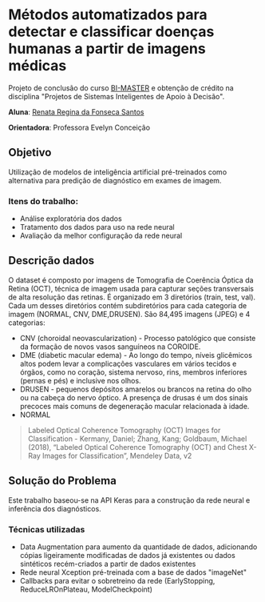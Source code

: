 # Métodos automatizados para detectar e classificar doenças humanas a partir de imagens médicas

Projeto de conclusão do curso [BI-MASTER](https://ica.puc-rio.ai/bi-master/) e obtenção de crédito na disciplina "Projetos de Sistemas Inteligentes de Apoio à Decisão".

**Aluna**: [Renata Regina da Fonseca Santos](https://github.com/rrfsantos)

**Orientadora**: Professora Evelyn Conceição

## Objetivo

Utilização de modelos de inteligência artificial pré-treinados como alternativa para predição de diagnóstico em exames de imagem. 

### Itens do trabalho:

* Análise exploratória dos dados
* Tratamento dos dados para uso na rede neural
* Avaliação da melhor configuração da rede neural


## Descrição dados
O dataset é composto por imagens de Tomografia de Coerência Óptica da Retina (OCT), técnica de imagem usada para capturar seções transversais de alta resolução das retinas. É organizado em 3 diretórios (train, test, val). Cada um desses diretórios contém subdiretórios para cada categoria de imagem (NORMAL, CNV, DME,DRUSEN). São 84,495 imagens (JPEG) e 4 categorias:

* CNV (choroidal neovascularization) - Processo patológico que consiste da formação de novos vasos sanguíneos na COROIDE.
* DME (diabetic macular edema) - Ao longo do tempo, níveis glicêmicos altos podem levar a complicações vasculares em vários tecidos e órgãos, como no coração, sistema nervoso, rins, membros inferiores (pernas e pés) e inclusive nos olhos.
* DRUSEN - pequenos depósitos amarelos ou brancos na retina do olho ou na cabeça do nervo óptico. A presença de drusas é um dos sinais precoces mais comuns de degeneração macular relacionada à idade.
* NORMAL

> Labeled Optical Coherence Tomography (OCT) Images for Classification - Kermany, Daniel; Zhang, Kang; Goldbaum, Michael (2018), “Labeled Optical Coherence Tomography (OCT) and Chest X-Ray Images for Classification”, Mendeley Data, v2

## Solução do Problema

Este trabalho baseou-se na API Keras para a construção da rede neural e inferência dos diagnósticos.

### Técnicas utilizadas 

* Data Augmentation para aumento da quantidade de dados, adicionando cópias ligeiramente modificadas de dados já existentes ou dados sintéticos recém-criados a partir de dados existentes
* Rede neural Xception pré-treinada com a base de dados "imageNet"
* Callbacks para evitar o sobretreino da rede (EarlyStopping, ReduceLROnPlateau, ModelCheckpoint)
